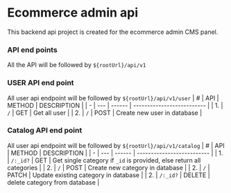 # Ecommerce admin api

This backend api project is created for the ecommerce admin CMS panel.

### API end points

All the API will be followed by `${rootUrl}/api/v1`

### USER API end point

All user api endpoint will be followed by `${rootUrl}/api/v1/user`
| # | API | METHOD | DESCRIPTION |
| - | --- | ------ | -------------------------- |
| 1. | `/` | GET | Get all user |
| 2. | `/` | POST | Create new user in database |

### Catalog API end point

All user api endpoint will be followed by `${rootUrl}/api/v1/catalog`
| # | API | METHOD | DESCRIPTION |
| - | --- | ------ | -------------------------- |
| 1. | `/:_id?` | GET | Get single category if `_id` is provided, else return all categories |
| 2. | `/` | POST | Create new category in database |
| 2. | `/` | PATCH | Update existing category in database |
| 2. | `/:_id?` | DELETE | delete category from database |
